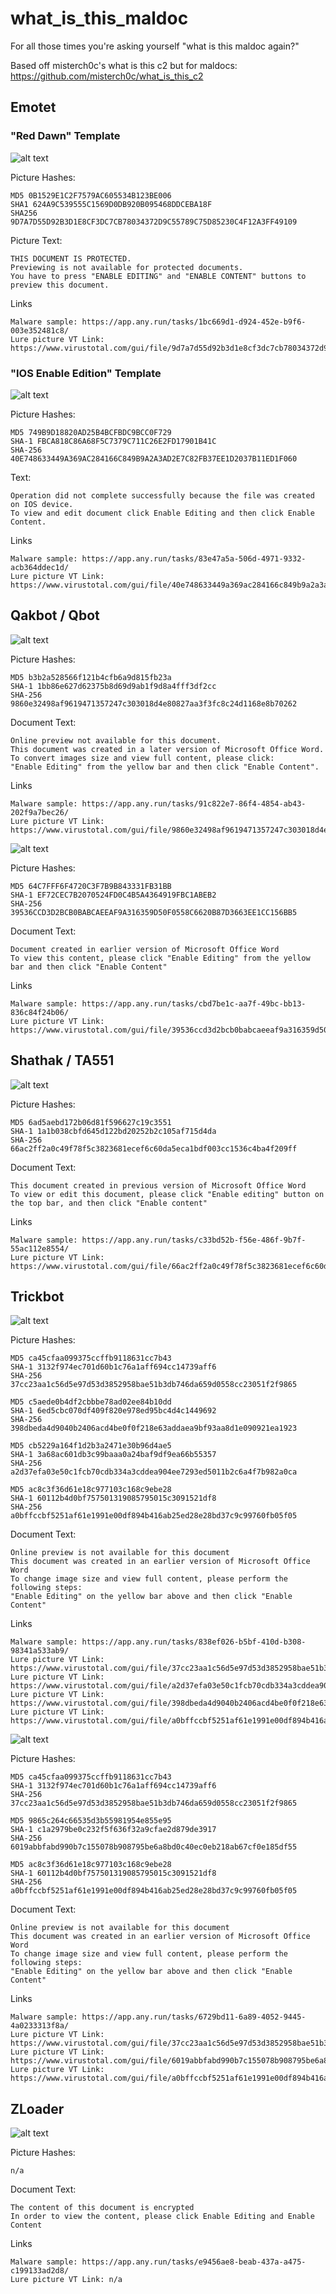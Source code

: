 # what_is_this_maldoc
For all those times you're asking yourself "what is this maldoc again?"

Based off misterch0c's what is this c2 but for maldocs: https://github.com/misterch0c/what_is_this_c2

## Emotet

### "Red Dawn" Template

![alt text](./images/emotet-red-dawn-template.png "Emotet Red Dawn Template")

Picture Hashes:
```
MD5 0B1529E1C2F7579AC605534B123BE006
SHA1 624A9C539555C1569D0DB920B095468DDCEBA18F 
SHA256 9D7A7D55D92B3D1E8CF3DC7CB78034372D9C55789C75D85230C4F12A3FF49109
```

Picture Text:

```
THIS DOCUMENT IS PROTECTED.
Previewing is not available for protected documents.
You have to press "ENABLE EDITING" and "ENABLE CONTENT" buttons to preview this document.
```

Links
```
Malware sample: https://app.any.run/tasks/1bc669d1-d924-452e-b9f6-003e352481c8/
Lure picture VT Link: https://www.virustotal.com/gui/file/9d7a7d55d92b3d1e8cf3dc7cb78034372d9c55789c75d85230c4f12a3ff49109
```

### "IOS Enable Edition" Template

![alt text](./images/emotet-ios-enable-edition-template.png "Emotet IOS Enable Edition Template")

Picture Hashes:
```
MD5 749B9D18820AD25B4BCFBDC9BCC0F729
SHA-1 FBCA818C86A68F5C7379C711C26E2FD17901B41C
SHA-256 40E748633449A369AC284166C849B9A2A3AD2E7C82FB37EE1D2037B11ED1F060
```
Text:
```
Operation did not complete successfully because the file was created on IOS device.
To view and edit document click Enable Editing and then click Enable Content.
```
Links
```
Malware sample: https://app.any.run/tasks/83e47a5a-506d-4971-9332-acb364ddec1d/
Lure picture VT Link: https://www.virustotal.com/gui/file/40e748633449a369ac284166c849b9a2a3ad2e7c82fb37ee1d2037b11ed1f060
```

## Qakbot / Qbot

![alt text](./images/qbot-001.png "Qbot")

Picture Hashes:
```
MD5 b3b2a528566f121b4cfb6a9d815fb23a 
SHA-1 1bb86e627d62375b8d69d9ab1f9d8a4fff3df2cc 
SHA-256 9860e32498af9619471357247c303018d4e80827aa3f3fc8c24d1168e8b70262
```

Document Text:

```
Online preview not available for this document.
This document was created in a later version of Microsoft Office Word.
To convert images size and view full content, please click:
"Enable Editing" from the yellow bar and then click "Enable Content".
```

Links
```
Malware sample: https://app.any.run/tasks/91c822e7-86f4-4854-ab43-202f9a7bec26/
Lure picture VT Link: https://www.virustotal.com/gui/file/9860e32498af9619471357247c303018d4e80827aa3f3fc8c24d1168e8b70262/relations
```

![alt text](./images/qbot.png "Qbot")

Picture Hashes:
```
MD5 64C7FFF6F4720C3F7B9B843331FB31BB 
SHA-1 EF72CEC7B2070524FD0C4B5A4364919FBC1ABEB2
SHA-256 39536CCD3D2BCB0BABCAEEAF9A316359D50F0558C6620B87D3663EE1CC156BB5
```

Document Text:

```
Document created in earlier version of Microsoft Office Word
To view this content, please click "Enable Editing" from the yellow bar and then click "Enable Content"
```

Links
```
Malware sample: https://app.any.run/tasks/cbd7be1c-aa7f-49bc-bb13-836c84f24b06/
Lure picture VT Link: https://www.virustotal.com/gui/file/39536ccd3d2bcb0babcaeeaf9a316359d50f0558c6620b87d3663ee1cc156bb5
```

## Shathak / TA551

![alt text](./images/shathak-001.png "Shathak / TA551")

Picture Hashes:
```
MD5 6ad5aebd172b06d81f596627c19c3551
SHA-1 1a1b038cbfd645d122bd20252b2c105af715d4da
SHA-256 66ac2ff2a0c49f78f5c3823681ecef6c60da5eca1bdf003cc1536c4ba4f209ff 
```

Document Text:

```
This document created in previous version of Microsoft Office Word
To view or edit this document, please click "Enable editing" button on the top bar, and then click "Enable content"
```

Links
```
Malware sample: https://app.any.run/tasks/c33bd52b-f56e-486f-9b7f-55ac112e8554/
Lure picture VT Link: https://www.virustotal.com/gui/file/66ac2ff2a0c49f78f5c3823681ecef6c60da5eca1bdf003cc1536c4ba4f209ff/relations
```

## Trickbot

![alt text](./images/trickbot-001.png "Trickbot")

Picture Hashes:
```
MD5 ca45cfaa099375ccffb9118631cc7b43
SHA-1 3132f974ec701d60b1c76a1aff694cc14739aff6
SHA-256 37cc23aa1c56d5e97d53d3852958bae51b3db746da659d0558cc23051f2f9865 

MD5 c5aede0b4df2cbbbe78ad02ee84b10dd
SHA-1 6ed5cbc070df409f820e978ed95bc4d4c1449692
SHA-256 398dbeda4d9040b2406acd4be0f0f218e63addaea9bf93aa8d1e090921ea1923

MD5 cb5229a164f1d2b3a2471e30b96d4ae5
SHA-1 3a68ac601db3c99baaa0a24baf9df9ea66b55357
SHA-256 a2d37efa03e50c1fcb70cdb334a3cddea904ee7293ed5011b2c6a4f7b982a0ca

MD5 ac8c3f36d61e18c977103c168c9ebe28
SHA-1 60112b4d0bf757501319085795015c3091521df8
SHA-256 a0bffccbf5251af61e1991e00df894b416ab25ed28e28bd37c9c99760fb05f05
```

Document Text:

```
Online preview is not available for this document
This document was created in an earlier version of Microsoft Office Word
To change image size and view full content, please perform the following steps:
"Enable Editing" on the yellow bar above and then click "Enable Content"
```

Links
```
Malware sample: https://app.any.run/tasks/838ef026-b5bf-410d-b308-98341a533ab9/
Lure picture VT Link: https://www.virustotal.com/gui/file/37cc23aa1c56d5e97d53d3852958bae51b3db746da659d0558cc23051f2f9865/detection
Lure picture VT Link: https://www.virustotal.com/gui/file/a2d37efa03e50c1fcb70cdb334a3cddea904ee7293ed5011b2c6a4f7b982a0ca/detection
Lure picture VT Link: https://www.virustotal.com/gui/file/398dbeda4d9040b2406acd4be0f0f218e63addaea9bf93aa8d1e090921ea1923/detection
Lure picture VT Link: https://www.virustotal.com/gui/file/a0bffccbf5251af61e1991e00df894b416ab25ed28e28bd37c9c99760fb05f05/detection
```

![alt text](./images/trickbot-002.png "Trickbot")

Picture Hashes:
```
MD5 ca45cfaa099375ccffb9118631cc7b43
SHA-1 3132f974ec701d60b1c76a1aff694cc14739aff6
SHA-256 37cc23aa1c56d5e97d53d3852958bae51b3db746da659d0558cc23051f2f9865 

MD5 9865c264c66535d3b55981954e855e95
SHA-1 c1a2979be0c232f5f636f32a9cfae2d879de3917
SHA-256 6019abbfabd990b7c155078b908795be6a8bd0c40ec0eb218ab67cf0e185df55 

MD5 ac8c3f36d61e18c977103c168c9ebe28
SHA-1 60112b4d0bf757501319085795015c3091521df8
SHA-256 a0bffccbf5251af61e1991e00df894b416ab25ed28e28bd37c9c99760fb05f05 
```

Document Text:

```
Online preview is not available for this document
This document was created in an earlier version of Microsoft Office Word
To change image size and view full content, please perform the following steps:
"Enable Editing" on the yellow bar above and then click "Enable Content"
```

Links
```
Malware sample: https://app.any.run/tasks/6729bd11-6a89-4052-9445-4a0233313f8a/
Lure picture VT Link: https://www.virustotal.com/gui/file/37cc23aa1c56d5e97d53d3852958bae51b3db746da659d0558cc23051f2f9865/detection
Lure picture VT Link: https://www.virustotal.com/gui/file/6019abbfabd990b7c155078b908795be6a8bd0c40ec0eb218ab67cf0e185df55/detection
Lure picture VT Link: https://www.virustotal.com/gui/file/a0bffccbf5251af61e1991e00df894b416ab25ed28e28bd37c9c99760fb05f05/detection
```

## ZLoader

![alt text](./images/zloader.png "ZLoader")

Picture Hashes:
```
n/a
```

Document Text:

```
The content of this document is encrypted
In order to view the content, please click Enable Editing and Enable Content
```

Links
```
Malware sample: https://app.any.run/tasks/e9456ae8-beab-437a-a475-c199133ad2d8/
Lure picture VT Link: n/a
```
